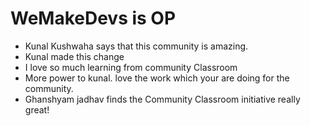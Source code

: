 # WeMakeDevs is OP

- Kunal Kushwaha says that this community is amazing.
- Kunal made this change
- I love so much learning from community Classroom
- More power to kunal. love the work which your are doing for the community.
- Ghanshyam jadhav finds the Community Classroom initiative really great!
